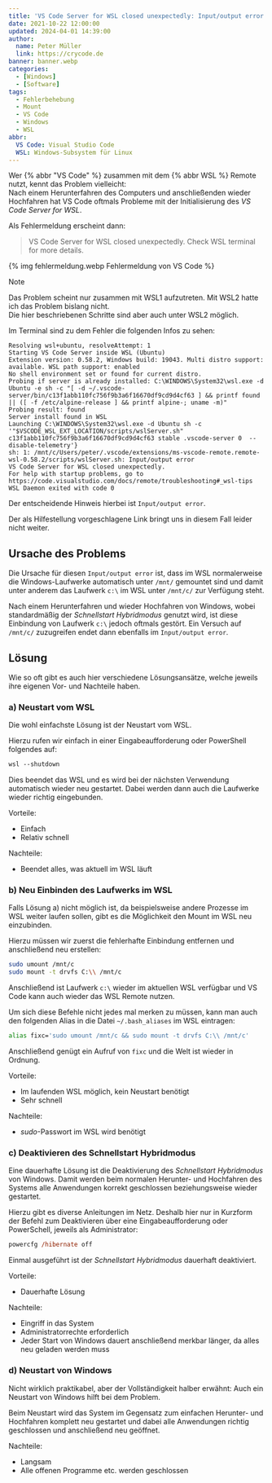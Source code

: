 ```yaml
---
title: 'VS Code Server for WSL closed unexpectedly: Input/output error'
date: 2021-10-22 12:00:00
updated: 2024-04-01 14:39:00
author:
  name: Peter Müller
  link: https://crycode.de
banner: banner.webp
categories:
  - [Windows]
  - [Software]
tags:
  - Fehlerbehebung
  - Mount
  - VS Code
  - Windows
  - WSL
abbr:
  VS Code: Visual Studio Code
  WSL: Windows-Subsystem für Linux
---
```


Wer {% abbr "VS Code" %} zusammen mit dem {% abbr WSL %} Remote nutzt, kennt das Problem vielleicht:  
Nach einem Herunterfahren des Computers und anschließenden wieder Hochfahren hat VS Code oftmals Probleme mit der Initialisierung des _VS Code Server for WSL_.

Als Fehlermeldung erscheint dann:

> VS Code Server for WSL closed unexpectedly.
> Check WSL terminal for more details.

{% img fehlermeldung.webp Fehlermeldung von VS Code %}

<!-- more -->

> [!NOTE]
> Das Problem scheint nur zusammen mit WSL1 aufzutreten. Mit WSL2 hatte ich das Problem bislang nicht.  
> Die hier beschriebenen Schritte sind aber auch unter WSL2 möglich.

Im Terminal sind zu dem Fehler die folgenden Infos zu sehen:

```plain VS Code Terminal Ausgabe
Resolving wsl+ubuntu, resolveAttempt: 1
Starting VS Code Server inside WSL (Ubuntu)
Extension version: 0.58.2, Windows build: 19043. Multi distro support: available. WSL path support: enabled
No shell environment set or found for current distro.
Probing if server is already installed: C:\WINDOWS\System32\wsl.exe -d Ubuntu -e sh -c "[ -d ~/.vscode-server/bin/c13f1abb110fc756f9b3a6f16670df9cd9d4cf63 ] && printf found || ([ -f /etc/alpine-release ] && printf alpine-; uname -m)"
Probing result: found
Server install found in WSL
Launching C:\WINDOWS\System32\wsl.exe -d Ubuntu sh -c '"$VSCODE_WSL_EXT_LOCATION/scripts/wslServer.sh" c13f1abb110fc756f9b3a6f16670df9cd9d4cf63 stable .vscode-server 0  --disable-telemetry'}
sh: 1: /mnt/c/Users/peter/.vscode/extensions/ms-vscode-remote.remote-wsl-0.58.2/scripts/wslServer.sh: Input/output error
VS Code Server for WSL closed unexpectedly.
For help with startup problems, go to
https://code.visualstudio.com/docs/remote/troubleshooting#_wsl-tips
WSL Daemon exited with code 0
```

Der entscheidende Hinweis hierbei ist `Input/output error`.

Der als Hilfestellung vorgeschlagene Link bringt uns in diesem Fall leider nicht weiter.

## Ursache des Problems

Die Ursache für diesen `Input/output error` ist, dass im WSL normalerweise die Windows-Laufwerke automatisch unter `/mnt/` gemountet sind und damit unter anderem das Laufwerk `c:\` im WSL unter `/mnt/c/` zur Verfügung steht.

Nach einem Herunterfahren und wieder Hochfahren von Windows, wobei standardmäßig der _Schnellstart Hybridmodus_ genutzt wird, ist diese Einbindung von Laufwerk `c:\` jedoch oftmals gestört. Ein Versuch auf `/mnt/c/` zuzugreifen endet dann ebenfalls im `Input/output error`.

## Lösung

Wie so oft gibt es auch hier verschiedene Lösungsansätze, welche jeweils ihre eigenen Vor- und Nachteile haben.

### a) Neustart vom WSL

Die wohl einfachste Lösung ist der Neustart vom WSL.

Hierzu rufen wir einfach in einer Eingabeaufforderung oder PowerShell folgendes auf:

```ps
wsl --shutdown
```

Dies beendet das WSL und es wird bei der nächsten Verwendung automatisch wieder neu gestartet. Dabei werden dann auch die Laufwerke wieder richtig eingebunden.

Vorteile:

* Einfach
* Relativ schnell

Nachteile:

* Beendet alles, was aktuell im WSL läuft

### b) Neu Einbinden des Laufwerks im WSL

Falls Lösung a) nicht möglich ist, da beispielsweise andere Prozesse im WSL weiter laufen sollen, gibt es die Möglichkeit den Mount im WSL neu einzubinden.

Hierzu müssen wir zuerst die fehlerhafte Einbindung entfernen und anschließend neu erstellen:

```sh
sudo umount /mnt/c
sudo mount -t drvfs C:\\ /mnt/c
```

Anschließend ist Laufwerk `c:\` wieder im aktuellen WSL verfügbar und VS Code kann auch wieder das WSL Remote nutzen.

Um sich diese Befehle nicht jedes mal merken zu müssen, kann man auch den folgenden Alias in die Datei `~/.bash_aliases` im WSL eintragen:

```sh ~/.bash_aliases
alias fixc='sudo umount /mnt/c && sudo mount -t drvfs C:\\ /mnt/c'
```

Anschließend genügt ein Aufruf von `fixc` und die Welt ist wieder in Ordnung.

Vorteile:

* Im laufenden WSL möglich, kein Neustart benötigt
* Sehr schnell

Nachteile:

* _sudo_-Passwort im WSL wird benötigt

### c) Deaktivieren des Schnellstart Hybridmodus

Eine dauerhafte Lösung ist die Deaktivierung des _Schnellstart Hybridmodus_ von Windows. Damit werden beim normalen Herunter- und Hochfahren des Systems alle Anwendungen korrekt geschlossen beziehungsweise wieder gestartet.

Hierzu gibt es diverse Anleitungen im Netz. Deshalb hier nur in Kurzform der Befehl zum Deaktivieren über eine Eingabeaufforderung oder PowerSchell, jeweils als Administrator:

```ps Schnellstart Hybridmodus in Windows deaktivieren
powercfg /hibernate off
```

Einmal ausgeführt ist der _Schnellstart Hybridmodus_ dauerhaft deaktiviert.

Vorteile:

* Dauerhafte Lösung

Nachteile:

* Eingriff in das System
* Administratorrechte erforderlich
* Jeder Start von Windows dauert anschließend merkbar länger, da alles neu geladen werden muss

### d) Neustart von Windows

Nicht wirklich praktikabel, aber der Vollständigkeit halber erwähnt: Auch ein Neustart von Windows hilft bei dem Problem.

Beim Neustart wird das System im Gegensatz zum einfachen Herunter- und Hochfahren komplett neu gestartet und dabei alle Anwendungen richtig geschlossen und anschließend neu geöffnet.

Nachteile:

* Langsam
* Alle offenen Programme etc. werden geschlossen
